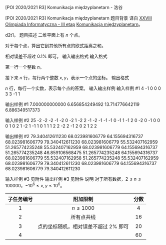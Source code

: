 



[POI 2020/2021 R3] Komunikacja międzyplanetarn - 洛谷














[POI 2020/2021 R3] Komunikacja międzyplanetarn
题目背景
译自 [XXVIII Olimpiada Informatyczna - III etap](https://sio2.mimuw.edu.pl/c/oi28-3/dashboard/) [Komunikacja międzyplanetarn](https://szkopul.edu.pl/problemset/problem/43LcdhShos7i99wnVNtQYUUK/statement/)。

d2t1。
题目描述
二维平面上有 $n$ 个点。

对于每个点，算出它到其他所有点的欧式距离之和。

相对误差不超过 $0.1\%$ 即可。
输入输出格式
输入格式

第一行一个整数 $n$。

接下来 $n$ 行，每行两个整数 $x,y$，表示一个点的坐标。
输出格式

$n$ 行，每行一个实数，表示每个点的答案。
输入输出样例
输入样例 #1
4
-1 0
0 0
3 3
-1 1

输出样例 #1
7.000000000000
6.656854249492
13.714776642119
6.886349517373

输入样例 #2
25
-2 -2
-2 -1
-2 0
-2 1
-2 2
-1 -2
-1 -1
-1 0
-1 1
-1 2
0 -2
0 -1
0 0
0 1
0 2
1 -2
1 -1
1 0
1 1
1 2
2 -2
2 -1
2 0
2 1
2 2

输出样例 #2
79.340412611230
68.023981606779
64.155694316737
68.023981606779
79.340412611230
68.023981606779
55.532407162959
51.265774235248
55.532407162959
68.023981606779
64.155694316737
51.265774235248
46.859106568475
51.265774235248
64.155694316737
68.023981606779
55.532407162958
51.265774235248
55.532407162959
68.023981606779
79.340412611230
68.023981606779
64.155694316737
68.023981606779
79.340412611230

输入样例 #3
见附件
输出样例 #3
见附件
说明
对于所有数据，$2\leq n\leq 100000$，$-10^6\leq x,y\leq 10^6$。

| 子任务编号 | 附加限制 | 分数 |
| :----------: | :----------: | :----------: |
| 1 | $n\leq 1000$ | 4 |
| 2 | 所有点共线 | 16 |
| 3 | 点的坐标随机，相对误差不超过 $2\%$ 即可 | 20 |
| 4 | | 60 |






